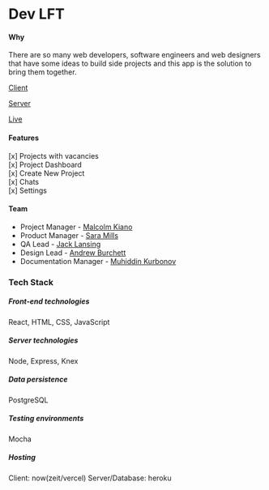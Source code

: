 # Dev LFT

#### Why

There are so many web developers, software engineers and web designers that have some ideas to build side projects and this app is the solution to bring them together.

[Client](https://github.com/thinkful-ei-macaw/dev-lft)

[Server](https://github.com/thinkful-ei-macaw/dev-lft-api)

[Live](https://www.devlft.com)

#### Features

[x] Projects with vacancies  
[x] Project Dashboard  
[x] Create New Project  
[x] Chats  
[x] Settings

#### Team

- Project Manager - [Malcolm Kiano](https://github.com/malcolmkiano)
- Product Manager - [Sara Mills](https://github.com/Saraquail)
- QA Lead - [Jack Lansing](https://github.com/jacklansing)
- Design Lead - [Andrew Burchett](https://github.com/atwb21786)
- Documentation Manager - [Muhiddin Kurbonov](https://github.com/muhiddinsgithub)

### Tech Stack

##### Front-end technologies

React, HTML, CSS, JavaScript

##### Server technologies

Node, Express, Knex

##### Data persistence

PostgreSQL

##### Testing environments

Mocha

##### Hosting

Client: now(zeit/vercel)
Server/Database: heroku

